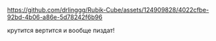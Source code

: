 https://github.com/drlinggg/Rubik-Cube/assets/124909828/4022cfbe-92bd-4b06-a86e-5d78242f6b96

крутится вертится и вообще пиздат!
